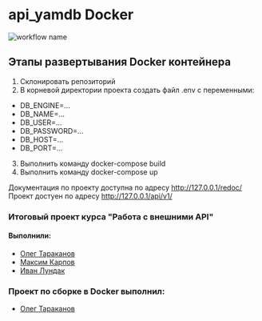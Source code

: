 # api_yamdb Docker
![workflow name](https://github.com/nonameists/yamdb_final/workflows/yamdb_final_workflow/badge.svg)
## Этапы развертывания Docker контейнера
1. Склонировать репозиторий
2. В корневой директории проекта создать файл .env с переменными:
  * DB_ENGINE=...
  * DB_NAME=...
  * DB_USER=...
  * DB_PASSWORD=...
  * DB_HOST=...
  * DB_PORT=...
3. Выполнить команду docker-compose build
4. Выполнить команду docker-compose up

Документация по проекту доступна по адресу http://127.0.0.1/redoc/
Проект достуен по адресу http://127.0.0.1/api/v1/



### Итоговый проект курса "Работа с внешними API"  
#### Выполнили:
- [Олег Тараканов](https://github.com/nonameists)
- [Максим Карпов](https://github.com/TurboKach) 
- [Иван Лундак](https://github.com/netshy)


### Проект по сборке в Docker выполнил:
- [Олег Тараканов](https://github.com/nonameists)
